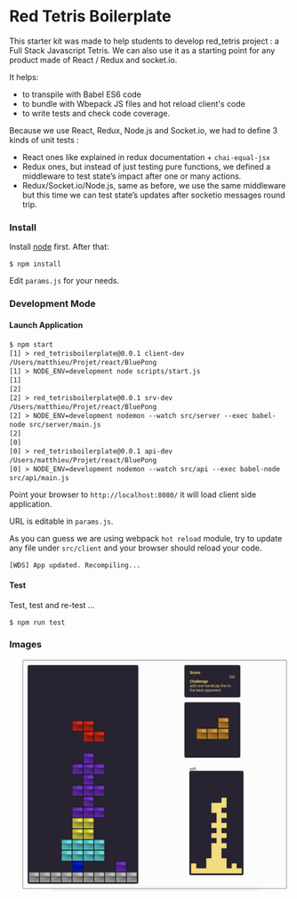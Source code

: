 # Red Tetris Boilerplate

This starter kit was made to help students to develop red_tetris project : a Full Stack Javascript Tetris. We can also use it as a starting point for any product made of React / Redux and socket.io.

It helps:

* to transpile with Babel ES6 code
* to bundle with Wbepack JS files and hot reload client's code
* to write tests and check code coverage. 

Because we use React, Redux, Node.js and Socket.io, we had to define 3 kinds of unit tests :

* React ones like explained in redux documentation + `chai-equal-jsx`
* Redux ones, but instead of just testing pure functions, we defined a middleware to test state’s impact after one or many actions.
* Redux/Socket.io/Node.js, same as before, we use the same middleware but this time we can test state’s updates after socketio messages round trip.

### Install

Install [node](https://nodejs.org/en/) first. After that:

```
$ npm install
```

Edit `params.js` for your needs.


### Development Mode

#### Launch Application

```
$ npm start
[1] > red_tetrisboilerplate@0.0.1 client-dev /Users/matthieu/Projet/react/BluePong
[1] > NODE_ENV=development node scripts/start.js
[1]
[2]
[2] > red_tetrisboilerplate@0.0.1 srv-dev /Users/matthieu/Projet/react/BluePong
[2] > NODE_ENV=development nodemon --watch src/server --exec babel-node src/server/main.js
[2]
[0]
[0] > red_tetrisboilerplate@0.0.1 api-dev /Users/matthieu/Projet/react/BluePong
[0] > NODE_ENV=development nodemon --watch src/api --exec babel-node src/api/main.js
```

Point your browser to `http://localhost:8080/` it will load client side application.

URL is editable in `params.js`.

As you can guess we are using webpack `hot reload` module, try to update any file under `src/client` and your browser should reload your code.

```
[WDS] App updated. Recompiling...
```


#### Test

Test, test and re-test …

```
$ npm run test
```

### Images
![alt text](./Images/screenshot_game.png)